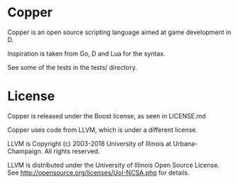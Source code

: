 # Copper
Copper is an open source scripting language aimed at game development in D.

Inspiration is taken from Go, D and Lua for the syntax.

See some of the tests in the tests/ directory.



# License
Copper is released under the Boost license, as seen in LICENSE.md

Copper uses code from LLVM, which is under a different license.

LLVM is Copyright (c) 2003-2018 University of Illinois at Urbana-Champaign. All rights reserved.

LLVM is distributed under the University of Illinois Open Source License. See http://opensource.org/licenses/UoI-NCSA.php for details. 

